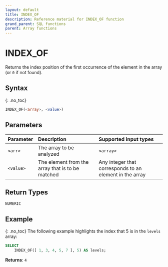 ```yaml
---
layout: default
title: INDEX_OF
description: Reference material for INDEX_OF function
grand_parent: SQL functions
parent: Array functions
---
```


# INDEX\_OF

Returns the index position of the first occurrence of the element in the array (or `0` if not found).

## Syntax
{: .no_toc}

```sql
INDEX_OF(<array>, <value>)
```
## Parameters
| Parameter | Description                                       | Supported input types | 
| :--------- | :------------------------------------------------- | :----------|
| `<arr>`   | The array to be analyzed                         | `<array>` | 
| `<value>`     | The element from the array that is to be matched | Any integer that corresponds to an element in the array | 

## Return Types
`NUMERIC` 

## Example
{: .no_toc}
The following example highlights the index that 5 is in the `levels` array:

```sql
SELECT
	INDEX_OF([ 1, 3, 4, 5, 7 ], 5) AS levels;
```

**Returns**: `4`

